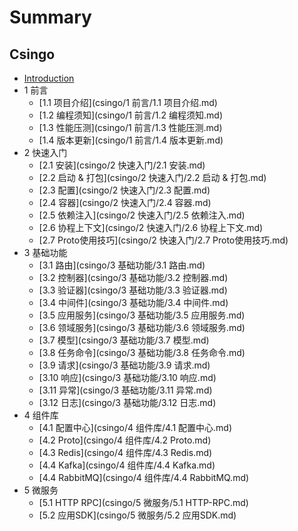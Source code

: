 # Summary

## Csingo
* [Introduction](README.md)
* 1 前言
    * [1.1 项目介绍](csingo/1 前言/1.1 项目介绍.md)
    * [1.2 编程须知](csingo/1 前言/1.2 编程须知.md)
    * [1.3 性能压测](csingo/1 前言/1.3 性能压测.md)
    * [1.4 版本更新](csingo/1 前言/1.4 版本更新.md)
* 2 快速入门
    * [2.1 安装](csingo/2 快速入门/2.1 安装.md)
    * [2.2 启动 & 打包](csingo/2 快速入门/2.2 启动 & 打包.md)
    * [2.3 配置](csingo/2 快速入门/2.3 配置.md)
    * [2.4 容器](csingo/2 快速入门/2.4 容器.md)
    * [2.5 依赖注入](csingo/2 快速入门/2.5 依赖注入.md)
    * [2.6 协程上下文](csingo/2 快速入门/2.6 协程上下文.md)
    * [2.7 Proto使用技巧](csingo/2 快速入门/2.7 Proto使用技巧.md)
* 3 基础功能
    * [3.1 路由](csingo/3 基础功能/3.1 路由.md)
    * [3.2 控制器](csingo/3 基础功能/3.2 控制器.md)
    * [3.3 验证器](csingo/3 基础功能/3.3 验证器.md)
    * [3.4 中间件](csingo/3 基础功能/3.4 中间件.md)
    * [3.5 应用服务](csingo/3 基础功能/3.5 应用服务.md)
    * [3.6 领域服务](csingo/3 基础功能/3.6 领域服务.md)
    * [3.7 模型](csingo/3 基础功能/3.7 模型.md)
    * [3.8 任务命令](csingo/3 基础功能/3.8 任务命令.md)
    * [3.9 请求](csingo/3 基础功能/3.9 请求.md)
    * [3.10 响应](csingo/3 基础功能/3.10 响应.md)
    * [3.11 异常](csingo/3 基础功能/3.11 异常.md)
    * [3.12 日志](csingo/3 基础功能/3.12 日志.md)
* 4 组件库
    * [4.1 配置中心](csingo/4 组件库/4.1 配置中心.md)
    * [4.2 Proto](csingo/4 组件库/4.2 Proto.md)
    * [4.3 Redis](csingo/4 组件库/4.3 Redis.md)
    * [4.4 Kafka](csingo/4 组件库/4.4 Kafka.md)
    * [4.4 RabbitMQ](csingo/4 组件库/4.4 RabbitMQ.md)
* 5 微服务
    * [5.1 HTTP RPC](csingo/5 微服务/5.1 HTTP-RPC.md)
    * [5.2 应用SDK](csingo/5 微服务/5.2 应用SDK.md)

